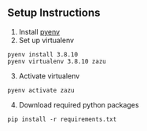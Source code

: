 ## Setup Instructions

1. Install [pyenv](https://github.com/pyenv/pyenv?tab=readme-ov-file#installation)
2. Set up virtualenv
```
pyenv install 3.8.10
pyenv virtualenv 3.8.10 zazu
```
3. Activate virtualenv
```
pyenv activate zazu
```
4. Download required python packages
```
pip install -r requirements.txt
```